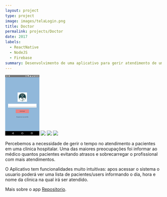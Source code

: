 ```yaml
---
layout: project
type: project
image: images/telaLogin.png
title: Doctor
permalink: projects/Doctor
date: 2017
labels:
  - ReactNative
  - NodeJS
  - Firebase
summary: Desenvolvimento de uma aplicativo para gerir atendimento de uma clinica. O médico poderá preverser a quantidade de pacientes irá atender no determinado dia e hora em uma clinica. 
---
```


<div class="ui small rounded images">
  <img class="ui image" src="../images/telaLogin.png">
  <img class="ui image" src="../images/telaHome.jpg">
  <img class="ui image" src="../images/telaAdmin.jpg">
  <img class="ui image" src="../images/telaUser.png">
</div>

Percebemos a necessidade de gerir o tempo no atendimento a pacientes em uma clinica hospitalar. Uma das maiores preocupações foi informar ao médico quantos pacientes evitando atrasos e sobrecarregar o profissional com mais atendimentos.

O Aplicativo tem funcionalidades muito intuitivas: apos acessar o sistema o usuario poderá ver uma lista de pacientes/users informando o dia, hora e nome da clinica na qual irá ser atendido.

Mais sobre o app [Repositorio](https://github.com/alexjosesilva/AppFarmacia).

